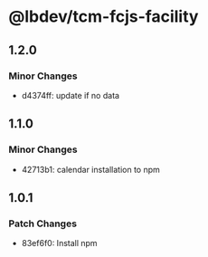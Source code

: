 # @lbdev/tcm-fcjs-facility

## 1.2.0

### Minor Changes

- d4374ff: update if no data

## 1.1.0

### Minor Changes

- 42713b1: calendar installation to npm

## 1.0.1

### Patch Changes

- 83ef6f0: Install npm
